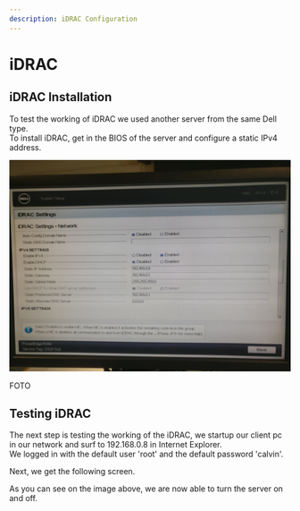 ```yaml
---
description: iDRAC Configuration
---
```


# iDRAC

## iDRAC Installation

To test the working of iDRAC we used another server from the same Dell type.  
To install iDRAC, get in the BIOS of the server and configure a static IPv4 address.

![IPv4 configuration of IDRAC](.gitbook/assets/image%20%289%29.png)

FOTO

  


## Testing iDRAC

The next step is testing the working of the iDRAC, we startup our client pc in our network and surf to 192.168.0.8 in Internet Explorer.  
We logged in with the default user 'root' and the default password 'calvin'.

Next, we get the following screen.



As you can see on the image above, we are now able to turn the server on and off.

